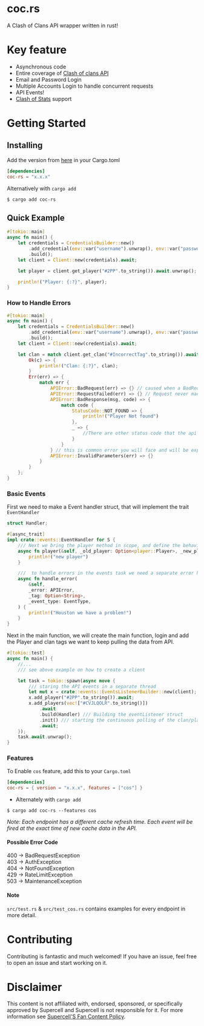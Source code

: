 # coc.rs
A Clash of Clans API wrapper written in rust!

# Key feature
- Asynchronous code
- Entire coverage of [Clash of clans API](https://developer.clashofclans.com)
- Email and Password Login
- Multiple Accounts Login to handle concurrent requests
- API Events!
- [Clash of Stats](https://www.clashofstats.com/) support

Getting Started
================

## Installing

Add the version from [here](https://crates.io/crates/coc-rs) in your Cargo.toml
<br/>

```toml
[dependencies]
coc-rs = "x.x.x"
```

Alternatively with `cargo add`

```shell
$ cargo add coc-rs
```

## Quick Example

```rust
#[tokio::main]
async fn main() {
    let credentials = CredentialsBuilder::new()
        .add_credential(env::var("username").unwrap(), env::var("password").unwrap())
        .build();
    let client = Client::new(credentials).await;

    let player = client.get_player("#2PP".to_string()).await.unwrap();

    println!("Player: {:?}", player);
}
```

### How to Handle Errors
```rust
#[tokio::main]
async fn main() {
    let credentials = CredentialsBuilder::new()
        .add_credential(env::var("username").unwrap(), env::var("password").unwrap())
        .build();
    let client = Client::new(credentials).await;

    let clan = match client.get_clan("#IncorrectTag".to_string()).await {
        Ok(c) => {
            println!("Clan: {:?}", clan);
        }
        Err(err) => {
            match err {
                APIError::BadRequest(err) => {} // caused when a BadRequest is made, such as invalid url parameters 
                APIError::RequestFailed(err) => {} // Request never made it to the API
                APIError::BadResponse(msg, code) => {
                    match code {
                        StatusCode::NOT_FOUND => {
                            println!("Player Not found")
                        },
                        _ => {
                            //There are other status code that the api can return in case of error.
                        }
                    }
                } // this is common error you will face and will be expected to handle it almost everytime
                APIError::InvalidParameters(err) => {}
            }
        }
    };
}
```

### Basic Events

First we need to make a Event handler struct, that will implement the trait `EventHandler`

```rust
struct Handler;

#[async_trait]
impl crate::events::EventHandler for S {
    /// Next we bring the player method in scope, and define the behaviour
    async fn player(&self, _old_player: Option<player::Player>, _new_player: player::Player) {
        println!("new player")
    }

    ///  to handle errors in the events task we need a separate error handler
    async fn handle_error(
        &self,
        _error: APIError,
        _tag: Option<String>,
        _event_type: EventType,
    ) {
        println!("Houston we have a problem!")
    }
}
```

Next in the main function, we will create the main function, login and add the Player and clan tags we want to keep
pulling the data from API.

```rust
#[tokio::test]
async fn main() {
    //...
    /// see above example on how to create a client

    let task = tokio::spawn(async move {
        /// staring the API events in a separate thread
        let mut x = crate::events::EventsListenerBuilder::new(client);
        x.add_player("#2PP".to_string()).await;
        x.add_players(vec!["#CVJLQOLR".to_string()])
            .await
            .build(Handler) /// Building the eventListener struct 
            .init() /// starting the continuous polling of the clan/player/current_war endpoints
            .await;
    });
    task.await.unwrap();
}
```

### Features

To Enable `cos` feature, add this to your `Cargo.toml`

```toml
[dependencies]
coc-rs = { version = "x.x.x", features = ["cos"] }
```

- Alternately with `cargo add`

```shell
$ cargo add coc-rs --features cos
```

*Note: Each endpoint has a different cache refresh time. Each event will be fired at the exact time of new cache data in
the API.*

#### Possible Error Code

400 -> BadRequestException <br/>
403 -> AuthException <br/>
404 -> NotFoundException<br/>
429 -> RateLimitException <br/>
503 -> MaintenanceException<br/>

#### Note

`src/test.rs` & `src/test_cos.rs` contains examples for every endpoint in more detail.

# Contributing
Contributing is fantastic and much welcomed! If you have an issue, feel free to open an issue and start working on it.

# Disclaimer
This content is not affiliated with, endorsed, sponsored, or specifically
approved by Supercell and Supercell is not responsible for it.
For more information see [Supercell'S Fan Content Policy](https://www.supercell.com/fan-content-policy).
